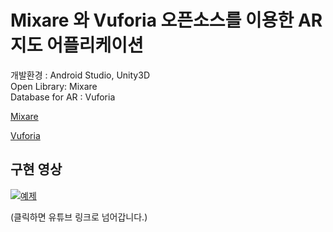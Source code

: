 # Mixare 와 Vuforia 오픈소스를 이용한 AR 지도 어플리케이션

개발환경 : Android Studio, Unity3D<br>
Open Library: Mixare<br>
Database for AR : Vuforia<br>

[Mixare](http://www.mixare.org/)

[Vuforia](https://www.vuforia.com/)


## 구현 영상

[![예제](http://img.youtube.com/vi/Ps5obYMwXwA/0.jpg)](https://youtu.be/Ps5obYMwXwA?t=0s) 

(클릭하면 유튜브 링크로 넘어갑니다.)
